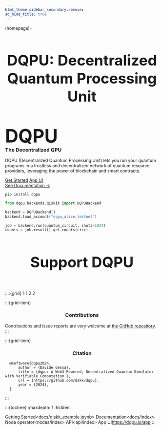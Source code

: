 ```yaml
---
html_theme.sidebar_secondary.remove:
sd_hide_title: true
---
```


<!-- CSS overrides on the homepage only -->
<style>
.bd-main .bd-content .bd-article-container {
  max-width: 70rem; /* Make homepage a little wider instead of 60em */
}
/* Extra top/bottom padding to the sections */
article.bd-article section {
  padding: 3rem 0 7rem;
}
/* Override all h1 headers except for the hidden ones */
h1:not(.sd-d-none) {
  font-weight: bold;
  font-size: 48px;
  text-align: center;
  margin-bottom: 4rem;
}
/* Override all h3 headers that are not in hero */
h3:not(#hero h3) {
  font-weight: bold;
  text-align: center;
}
</style>

(homepage)=
# DQPU: Decentralized Quantum Processing Unit

<div id="hero">

<div id="hero-left">  <!-- Start Hero Left -->
  <h2 style="font-size: 60px; font-weight: bold; margin: 2rem auto 0;">DQPU</h2>
  <h3 style="font-weight: bold; margin-top: 0;">The Decentralized QPU</h3>
  <p>DQPU (Decentralized Quantum Processing Unit) lets you run your quantum programs in a trustless and decentralized network of quantum resource providers, leveraging the power of blockchain and smart contracts.</p>

<div class="homepage-button-container">
  <div class="homepage-button-container-row">
      <a href="./docs/qiskit_example.html" class="homepage-button primary-button">Get Started</a>
      <a href="https://dqpu.io/app" target="_blank" class="homepage-button secondary-button">App UI</a>
  </div>
  <div class="homepage-button-container-row">
      <a href="./docs/index.html" class="homepage-button-link">See Documentation →</a>
  </div>
</div>
</div>  <!-- End Hero Left -->
<div id="hero-right">

```bash
pip install dqpu
```

```python
from dqpu.backends.qiskit import DQPUBackend

backend = DQPUBackend()
backend.load_account("dqpu_alice.testnet")

job = backend.run(quantum_circuit, shots=1024)
counts = job.result().get_counts(circ)
```

</div>

</div>  <!-- End Hero -->



<!-- Keep in markdown to generate headerlink -->
# Support DQPU

::::{grid} 1 1 2 2

:::{grid-item}

<h3>Contributions</h3>

Contributions and issue reports are very welcome at
[the GitHub repository](https://github.com/dakk/dqpu).
:::

:::{grid-item}

<h3>Citation</h3>

```
  @software{dqpu2024,
      author = {Davide Gessa},
      title = {dqpu: A Web3-Powered, Decentralized Quantum Simulator with Verifiable Computation },
      url = {https://github.com/dakk/dqpu},
      year = {2024},
  }
```

:::

:::{toctree}
:maxdepth: 1
:hidden:

Getting Started<docs/qiskit_example.ipynb>
Documentation<docs/index>
Node operator<nodes/index>
API<api/index>
App UI<https://dqpu.io/app>
:::
